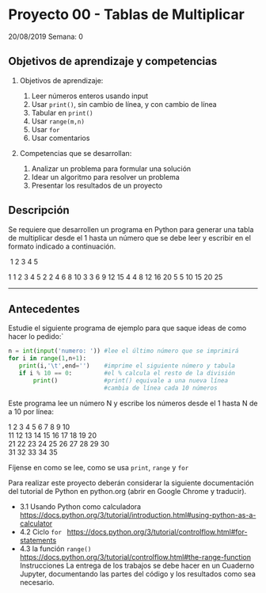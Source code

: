 ﻿# Proyecto 00 - Tablas de Multiplicar 
20/08/2019
Semana: 0

## Objetivos de aprendizaje y competencias

1. Objetivos de aprendizaje:
   1. Leer números enteros usando input
   2. Usar `print()`, sin cambio de línea, y con cambio de línea
   3. Tabular en `print()`
   4. Usar `range(m,n)`
   5. Usar `for`
   6. Usar comentarios


2. Competencias que se desarrollan:
   1. Analizar un problema para formular una solución
   2. Idear un algoritmo para resolver un problema
   3. Presentar los resultados de un proyecto

## Descripción
Se requiere que desarrollen un programa en Python para generar una tabla de multiplicar  desde el 1 hasta un número que se debe leer y escribir en el formato indicado a continuación.



​		  1        2        3        4        5

1        1        2        3        4        5
2        2        4        6        8      10
3        3        6        9      12      15
4        4        8      12      16      20
5        5       10     15      20      25
	

________________

## Antecedentes

Estudie el siguiente programa de ejemplo para que saque ideas de como hacer lo pedido:`

```python
n = int(input('numero: ')) #lee el último número que se imprimirá
for i in range(1,n+1):    
   print(i,'\t',end='')    #imprime el siguiente número y tabula
   if i % 10 == 0:         #el % calcula el resto de la división      
       print()             #print() equivale a una nueva línea
                           #cambia de línea cada 10 números
```

Este programa lee un número N y escribe los números desde el 1 hasta N de a 10 por línea:

  1       2         3         4         5         6         7         8         9         10         
11     12       13      14       15       16       17       18       19        20         
21     22       23      24       25       26       27       28       29        30         
31     32       33      34       35 
	

Fíjense en como se lee, como se usa `print`, `range` y `for `


Para realizar este proyecto deberán considerar la siguiente documentación del tutorial de Python en python.org (abrir en Google Chrome y traducir).




* 3.1 Usando Python como calculadora 
https://docs.python.org/3/tutorial/introduction.html#using-python-as-a-calculator
* 4.2 Ciclo `for `
https://docs.python.org/3/tutorial/controlflow.html#for-statements
* 4.3 la función `range() `
https://docs.python.org/3/tutorial/controlflow.html#the-range-function
Instrucciones 
La entrega de los trabajos se debe hacer en un Cuaderno Jupyter, documentando las partes del código y los resultados como sea necesario.